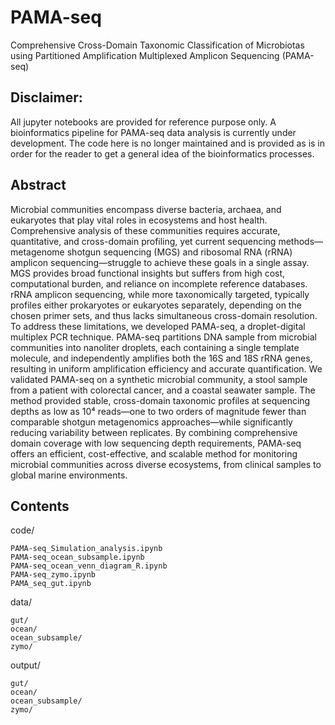 # PAMA-seq
Comprehensive Cross-Domain Taxonomic Classification of Microbiotas using Partitioned Amplification Multiplexed Amplicon Sequencing (PAMA-seq)

## Disclaimer:
All jupyter notebooks are provided for reference purpose only. A bioinformatics pipeline for PAMA-seq data analysis is currently under development. The code here is no longer maintained and is provided as is in order for the reader to get a general idea of the bioinformatics processes.

## Abstract
Microbial communities encompass diverse bacteria, archaea, and eukaryotes that play vital roles in ecosystems and host health. Comprehensive analysis of these communities requires accurate, quantitative, and cross-domain profiling, yet current sequencing methods—metagenome shotgun sequencing (MGS) and ribosomal RNA (rRNA) amplicon sequencing—struggle to achieve these goals in a single assay. MGS provides broad functional insights but suffers from high cost, computational burden, and reliance on incomplete reference databases. rRNA amplicon sequencing, while more taxonomically targeted, typically profiles either prokaryotes or eukaryotes separately, depending on the chosen primer sets, and thus lacks simultaneous cross-domain resolution. To address these limitations, we developed PAMA-seq, a droplet-digital multiplex PCR technique. PAMA-seq partitions DNA sample from microbial communities into nanoliter droplets, each containing a single template molecule, and independently amplifies both the 16S and 18S rRNA genes, resulting in uniform amplification efficiency and accurate quantification. We validated PAMA-seq on a synthetic microbial community, a stool sample from a patient with colorectal cancer, and a coastal seawater sample. The method provided stable, cross-domain taxonomic profiles at sequencing depths as low as 10⁴ reads—one to two orders of magnitude fewer than comparable shotgun metagenomics approaches—while significantly reducing variability between replicates. By combining comprehensive domain coverage with low sequencing depth requirements, PAMA-seq offers an efficient, cost-effective, and scalable method for monitoring microbial communities across diverse ecosystems, from clinical samples to global marine environments.

## Contents

code/
```
PAMA-seq_Simulation_analysis.ipynb
PAMA-seq_ocean_subsample.ipynb
PAMA-seq_ocean_venn_diagram_R.ipynb
PAMA-seq_zymo.ipynb
PAMA_seq_gut.ipynb
```
data/
```
gut/
ocean/
ocean_subsample/
zymo/
```
output/
```
gut/
ocean/
ocean_subsample/
zymo/
```




